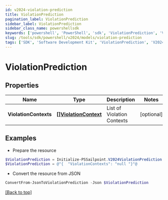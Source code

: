```yaml
---
id: v2024-violation-prediction
title: ViolationPrediction
pagination_label: ViolationPrediction
sidebar_label: ViolationPrediction
sidebar_class_name: powershellsdk
keywords: ['powershell', 'PowerShell', 'sdk', 'ViolationPrediction', 'V2024ViolationPrediction'] 
slug: /tools/sdk/powershell/v2024/models/violation-prediction
tags: ['SDK', 'Software Development Kit', 'ViolationPrediction', 'V2024ViolationPrediction']
---
```



# ViolationPrediction

## Properties

Name | Type | Description | Notes
------------ | ------------- | ------------- | -------------
**ViolationContexts** | [**[]ViolationContext**](violation-context) | List of Violation Contexts | [optional] 

## Examples

- Prepare the resource
```powershell
$ViolationPrediction = Initialize-PSSailpoint.V2024ViolationPrediction  -ViolationContexts null
$ViolationPrediction = @"{  "ViolationContexts": "null "}"@
```

- Convert the resource from JSON
```powershell
ConvertFrom-JsonToViolationPrediction -Json $ViolationPrediction
```


[[Back to top]](#) 

